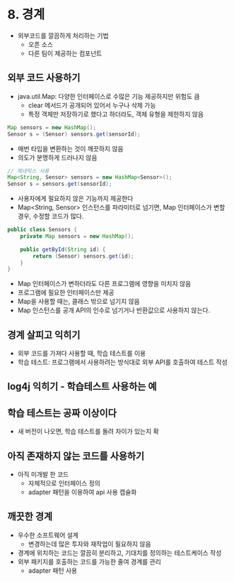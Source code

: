 # 8. 경계
* 외부코드를 깔끔하게 처리하는 기법
  * 오픈 소스
  * 다른 팀이 제공하는 컴포넌트
## 외부 코드 사용하기
* java.util.Map: 다양한 인터페이스로 수많은 기능 제공하지만 위험도 큼
  * clear 메서드가 공개되어 있어서 누구나 삭제 가능
  * 특정 객체만 저장하기로 했다고 하더라도, 객체 유형을 제한하지 않음

```java
Map sensors = new HashMap();
Sensor s = (Sensor) sensors.get(sensorId);
```
* 매번 타입을 변환하는 것이 깨끗하지 않음
* 의도가 분명하게 드러나지 않음
```java
// 제네릭스 사용
Map<String, Sensor> sensors = new HashMap<Sensor>();
Sensor s = sensors.get(sensorId);
```
* 사용자에게 필요하지 않은 기능까지 제공한다
* Map<String, Sensor> 인스턴스를 파라미터로 넘기면, Map 인터페이스가 변할 경우, 수정할 코드가 많다.

```java
public class Sensors {
    private Map sensors = new HashMap();
    
    public getById(String id) {
        return (Sensor) sensors.get(id);
    }
}
```
* Map 인터페이스가 변하더라도 다른 프로그램에 영향을 미치지 않음
* 프로그램에 필요한 인터페이스만 제공
* Map을 사용할 때는, 클래스 밖으로 넘기지 않음
* Map 인스턴스를 공개 API의 인수로 넘기거나 반환값으로 사용하지 않는다.
## 경계 살피고 익히기
* 외부 코드를 가져다 사용할 때, 학습 테스트를 이용
* 학습 테스트: 프로그램에서 사용하려는 방식대로 외부 API를 호출하여 테스트 작성
## log4j 익히기 - 학습테스트 사용하는 예
## 학습 테스트는 공짜 이상이다
* 새 버전이 나오면, 학습 테스트를 돌려 차이가 있는지 확
## 아직 존재하지 않는 코드를 사용하기
* 아직 미개발 한 코드
  * 자체적으로 인터페이스 정의
  * adapter 패턴을 이용하여 api 사용 캡슐화 
## 깨끗한 경계
* 우수한 소프트웨어 설계
  * 변경하는데 많은 투자와 재작업이 필요하지 않음
* 경계에 위치하는 코드는 깔끔히 분리하고, 기대치를 정의하는 테스트케이스 작성
* 외부 패키지를 호출하는 코드를 가능한 줄여 경계를 관리
  * adapter 패턴 사용